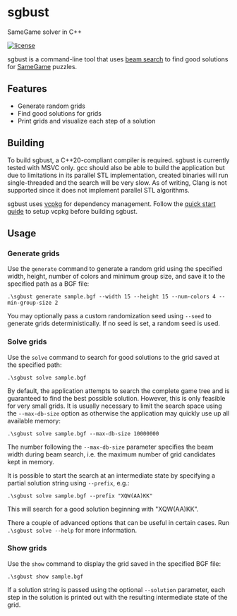 # sgbust
SameGame solver in C++

[![license](https://img.shields.io/github/license/chausner/sgbust.svg)](https://github.com/chausner/sgbust/blob/master/LICENSE)

sgbust is a command-line tool that uses [beam search](https://en.wikipedia.org/wiki/Beam_search) to find good solutions for [SameGame](https://en.wikipedia.org/wiki/SameGame) puzzles.

## Features

* Generate random grids
* Find good solutions for grids
* Print grids and visualize each step of a solution

## Building

To build sgbust, a C++20-compliant compiler is required.
sgbust is currently tested with MSVC only.
gcc should also be able to build the application but due to limitations in its parallel STL implementation,
created binaries will run single-threaded and the search will be very slow.
As of writing, Clang is not supported since it does not implement parallel STL algorithms.

sgbust uses [vcpkg](https://github.com/microsoft/vcpkg) for dependency management.
Follow the [quick start guide](https://github.com/microsoft/vcpkg#quick-start-windows) to setup vcpkg before building sgbust.

## Usage

### Generate grids

Use the `generate` command to generate a random grid using the specified width, height, number of colors and minimum group size,
and save it to the specified path as a BGF file:

```
.\sgbust generate sample.bgf --width 15 --height 15 --num-colors 4 --min-group-size 2
```

You may optionally pass a custom randomization seed using `--seed` to generate grids deterministically.
If no seed is set, a random seed is used.

### Solve grids

Use the `solve` command to search for good solutions to the grid saved at the specified path:

```
.\sgbust solve sample.bgf
```

By default, the application attempts to search the complete game tree
and is guaranteed to find the best possible solution.
However, this is only feasible for very small grids.
It is usually necessary to limit the search space using the `--max-db-size` option
as otherwise the application may quickly use up all available memory:

```
.\sgbust solve sample.bgf --max-db-size 10000000
```

The number following the `--max-db-size` parameter specifies the beam width during beam search,
i.e. the maximum number of grid candidates kept in memory.

It is possible to start the search at an intermediate state by specifying a partial solution string using `--prefix`, e.g.:

```
.\sgbust solve sample.bgf --prefix "XQW(AA)KK"
```

This will search for a good solution beginning with "XQW(AA)KK".

There a couple of advanced options that can be useful in certain cases.
Run `.\sgbust solve --help` for more information.

### Show grids

Use the `show` command to display the grid saved in the specified BGF file:

```
.\sgbust show sample.bgf
```

If a solution string is passed using the optional `--solution` parameter,
each step in the solution is printed out with the resulting intermediate state of the grid.